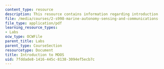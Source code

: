 ```yaml
---
content_type: resource
description: This resource contains information regarding introduction to MOOS.
file: /media/courses/2-s998-marine-autonomy-sensing-and-communications-spring-2012/7fddade81416445c81383094ef5ecb7c_MIT2_S998S12_Lab03.pdf
file_type: application/pdf
learning_resource_types:
- Labs
ocw_type: OCWFile
parent_title: Labs
parent_type: CourseSection
resourcetype: Document
title: Introduction to MOOS
uid: 7fddade8-1416-445c-8138-3094ef5ecb7c
---
```

